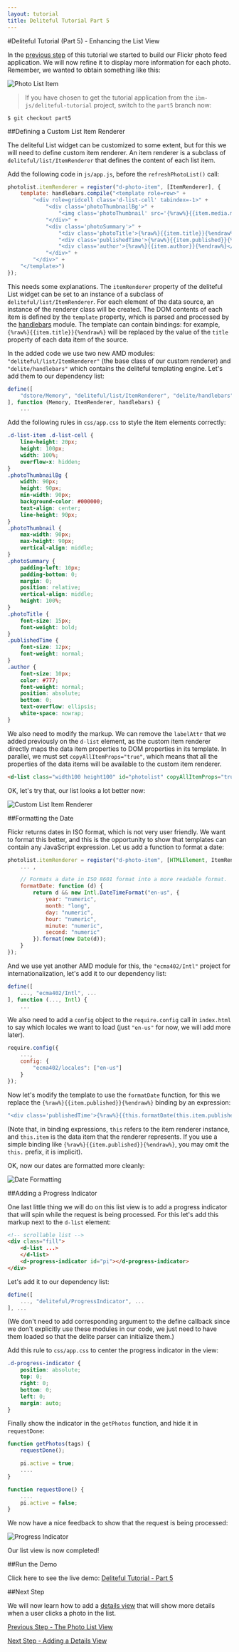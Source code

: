 ```yaml
---
layout: tutorial
title: Deliteful Tutorial Part 5
---
```

#Deliteful Tutorial (Part 5) - Enhancing the List View

In the [previous step](Part4ListView.md) of this tutorial we started to build our Flickr photo feed application.
We will now refine it to display more information for each photo. Remember, we wanted to obtain something like this:

![Photo List Item](images/itemsketch.png)

> If you have chosen to get the tutorial application from the `ibm-js/deliteful-tutorial` project,
switch to the `part5` branch now:
```
$ git checkout part5
```

##Defining a Custom List Item Renderer

The deliteful List widget can be customized to some extent, but for this we will need to define custom item renderer.
An item renderer is a subclass of `deliteful/list/ItemRenderer` that defines the content of each list item.

Add the following code in `js/app.js`, before the `refreshPhotoList()` call:

```js
photolist.itemRenderer = register("d-photo-item", [ItemRenderer], {
	template: handlebars.compile("<template role=row>" +
		"<div role=gridcell class='d-list-cell' tabindex=-1>" +
			"<div class='photoThumbnailBg'>" +
				"<img class='photoThumbnail' src='{%raw%}{{item.media.m}}{%endraw%}'>" +
			"</div>" +
			"<div class='photoSummary'>" +
				"<div class='photoTitle'>{%raw%}{{item.title}}{%endraw%}</div>" +
				"<div class='publishedTime'>{%raw%}{{item.published}}{%endraw%}</div>" +
				"<div class='author'>{%raw%}{{item.author}}{%endraw%}</div>" + 
			"</div>" +
		"</div>" +
	"</template>")
});
```

This needs some explanations. The `itemRenderer` property of the deliteful List widget can be set to an instance of a
subclass of `deliteful/list/ItemRenderer`. For each element of the data source, an instance of the renderer class
will be created. The DOM contents of each item is defined by the `template` property,
which is parsed and processed by the [handlebars](/delite/docs/master/handlebars.md)
module. The template can contain bindings: for example, `{%raw%}{{item.title}}{%endraw%}` will be replaced by the value of the `title`
property of each data item of the source.

In the added code we use two new AMD modules: `"deliteful/list/ItemRenderer"` (the base class of our
custom renderer) and `"delite/handlebars"` which contains the deliteful templating engine. Let's add them to
our dependency list:

```js
define([
	"dstore/Memory", "deliteful/list/ItemRenderer", "delite/handlebars", ...
], function (Memory, ItemRenderer, handlebars) {
    ...
```

Add the following rules in `css/app.css` to style the item elements correctly:

```css
.d-list-item .d-list-cell {
    line-height: 20px;
    height: 100px;
    width: 100%;
    overflow-x: hidden;
}
.photoThumbnailBg {
    width: 90px;
    height: 90px;
    min-width: 90px;
    background-color: #000000;
    text-align: center;
    line-height: 90px;
}
.photoThumbnail {
    max-width: 90px;
    max-height: 90px;
    vertical-align: middle;
}
.photoSummary {
    padding-left: 10px;
    padding-bottom: 0;
    margin: 0;
    position: relative;
    vertical-align: middle;
    height: 100%;
}
.photoTitle {
    font-size: 15px;
    font-weight: bold;
}
.publishedTime {
    font-size: 12px;
    font-weight: normal;
}
.author {
    font-size: 10px;
    color: #777;
    font-weight: normal;
    position: absolute;
    bottom: 0;
    text-overflow: ellipsis;
    white-space: nowrap;
}
```

We also need to modify the markup. We can remove the `labelAttr` that we added previously on the `d-list` element,
as the custom item renderer directly maps the data item properties to DOM properties in its template. In parallel,
we must set `copyAllItemProps="true"`, which means that all the properties of the data items will be available to the
custom item renderer.

```html
<d-list class="width100 height100" id="photolist" copyAllItemProps="true">
```

OK, let's try that, our list looks a lot better now:

![Custom List Item Renderer](images/itemrenderer1.png)

##Formatting the Date

Flickr returns dates in ISO format, which is not very user friendly. We want to format this better,
and this is the opportunity to show that templates can contain any JavaScript expression. Let us add a function to
format a date:

```js
photolist.itemRenderer = register("d-photo-item", [HTMLElement, ItemRenderer], {
	... ,

	// Formats a date in ISO 8601 format into a more readable format.
	formatDate: function (d) {
		return d && new Intl.DateTimeFormat("en-us", {
			year: "numeric",
			month: "long",
			day: "numeric",
			hour: "numeric",
			minute: "numeric",
			second: "numeric"
		}).format(new Date(d));
	}
});
```

And we use yet another AMD module for this, the `"ecma402/Intl"` project for internationalization,
let's add it to our dependency list:

```js
define([
	..., "ecma402/Intl", ...
], function (..., Intl) {
    ...
```

We also need to add a `config` object to the `require.config` call in `index.html` to say
which locales we want to load (just `"en-us"` for now, we will add more later).

```js
require.config({
	...,
	config: {
		"ecma402/locales": ["en-us"]
	}
});
```

Now let's modify the template to use the `formatDate` function, for this we replace the `{%raw%}{{item.published}}{%endraw%}` binding
by an expression:

```js
"<div class='publishedTime'>{%raw%}{{this.formatDate(this.item.published)}}{%endraw%}</div>" +
```

(Note that, in binding expressions, `this` refers to the item renderer instance, and `this.item` is the data item
that the renderer represents. If you use a simple binding like `{%raw%}{{item.published}}{%endraw%}`, you may omit the `this.` prefix,
it is implicit).

OK, now our dates are formatted more cleanly:

![Date Formatting](images/itemrenderer2.png)

##Adding a Progress Indicator

One last little thing we will do on this list view is to add a progress indicator that will spin while the request is
being processed. For this let's add this markup next to the `d-list` element:

```html
<!-- scrollable list -->
<div class="fill">
	<d-list ...>
	</d-list>
	<d-progress-indicator id="pi"></d-progress-indicator>
</div>
```

Let's add it to our dependency list:

```js
define([
	..., "deliteful/ProgressIndicator", ...
], ...
```

(We don't need to add corresponding argument to the define callback since we don't explicitly use these
modules in our code, we just need to have them loaded so that the delite parser can initialize them.)


Add this rule to `css/app.css` to center the progress indicator in the view:

```css
.d-progress-indicator {
    position: absolute;
    top: 0;
    right: 0;
    bottom: 0;
    left: 0;
    margin: auto;
}
```

Finally show the indicator in the `getPhotos` function, and hide it in `requestDone`:

```js
function getPhotos(tags) {
	requestDone();

	pi.active = true;
	....
}

function requestDone() {
	....
	pi.active = false;
}
```

We now have a nice feedback to show that the request is being processed:

![Progress Indicator](images/progressindicator.png)

Our list view is now completed!

##Run the Demo

Click here to see the live demo:
[Deliteful Tutorial - Part 5](http://ibm-js.github.io/deliteful-tutorial/runnable/part5/index.html)

##Next Step

We will now learn how to add a [details view](Part6DetailsView.md) that will show more details when a user clicks a
photo
in the list.

[Previous Step - The Photo List View](Part4ListView.md)

[Next Step - Adding a Details View](Part6DetailsView.md)
